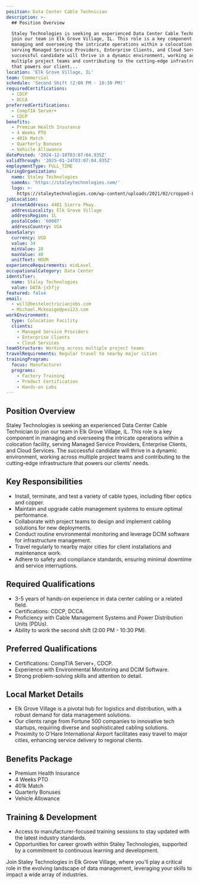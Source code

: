 ```yaml
---
position: Data Center Cable Technician
description: >-
  ## Position Overview

  Staley Technologies is seeking an experienced Data Center Cable Technician to
  join our team in Elk Grove Village, IL. This role is a key component in
  managing and overseeing the intricate operations within a colocation facility,
  serving Managed Service Providers, Enterprise Clients, and Cloud Services. The
  successful candidate will thrive in a dynamic environment, working across
  multiple project teams and contributing to the cutting-edge infrastructure
  that powers our client...
location: 'Elk Grove Village, IL'
team: Commercial
schedule: 'Second Shift (2:00 PM - 10:30 PM)'
requiredCertifications:
  - CDCP
  - DCCA
preferredCertifications:
  - CompTIA Server+
  - CDCP
benefits:
  - Premium Health Insurance
  - 4 Weeks PTO
  - 401k Match
  - Quarterly Bonuses
  - Vehicle Allowance
datePosted: '2024-12-18T03:07:04.935Z'
validThrough: '2025-01-24T03:07:04.935Z'
employmentType: FULL_TIME
hiringOrganization:
  name: Staley Technologies
  sameAs: 'https://staleytechnologies.com/'
  logo: >-
    https://staleytechnologies.com/wp-content/uploads/2021/02/cropped-Logo_StaleyTechnologies.png
jobLocation:
  streetAddress: 4481 Sierra Pkwy.
  addressLocality: Elk Grove Village
  addressRegion: IL
  postalCode: '60007'
  addressCountry: USA
baseSalary:
  currency: USD
  value: 34
  minValue: 28
  maxValue: 40
  unitText: HOUR
experienceRequirements: midLevel
occupationalCategory: Data Center
identifier:
  name: Staley Technologies
  value: DATA-jx5fjy
featured: false
email:
  - will@bestelectricianjobs.com
  - Michael.Mckeaige@pes123.com
workEnvironment:
  type: Colocation Facility
  clients:
    - Managed Service Providers
    - Enterprise Clients
    - Cloud Services
teamStructure: Working across multiple project teams
travelRequirements: Regular travel to nearby major cities
trainingProgram:
  focus: Manufacturer
  programs:
    - Factory Training
    - Product Certification
    - Hands-on Labs
---
```




## Position Overview
Staley Technologies is seeking an experienced Data Center Cable Technician to join our team in Elk Grove Village, IL. This role is a key component in managing and overseeing the intricate operations within a colocation facility, serving Managed Service Providers, Enterprise Clients, and Cloud Services. The successful candidate will thrive in a dynamic environment, working across multiple project teams and contributing to the cutting-edge infrastructure that powers our clients' needs.

## Key Responsibilities
- Install, terminate, and test a variety of cable types, including fiber optics and copper.
- Maintain and upgrade cable management systems to ensure optimal performance.
- Collaborate with project teams to design and implement cabling solutions for new deployments.
- Conduct routine environmental monitoring and leverage DCIM software for infrastructure management.
- Travel regularly to nearby major cities for client installations and maintenance work.
- Adhere to safety and compliance standards, ensuring minimal downtime and service interruptions.

## Required Qualifications
- 3-5 years of hands-on experience in data center cabling or a related field.
- Certifications: CDCP, DCCA.
- Proficiency with Cable Management Systems and Power Distribution Units (PDUs).
- Ability to work the second shift (2:00 PM - 10:30 PM).

## Preferred Qualifications
- Certifications: CompTIA Server+, CDCP.
- Experience with Environmental Monitoring and DCIM Software.
- Strong problem-solving skills and attention to detail.

## Local Market Details
- Elk Grove Village is a pivotal hub for logistics and distribution, with a robust demand for data management solutions.
- Our clients range from Fortune 500 companies to innovative tech startups, requiring diverse and sophisticated cabling solutions.
- Proximity to O'Hare International Airport facilitates easy travel to major cities, enhancing service delivery to regional clients.

## Benefits Package
- Premium Health Insurance
- 4 Weeks PTO
- 401k Match
- Quarterly Bonuses
- Vehicle Allowance

## Training & Development
- Access to manufacturer-focused training sessions to stay updated with the latest industry standards.
- Opportunities for career growth within Staley Technologies, supported by a commitment to continuous learning and development.

Join Staley Technologies in Elk Grove Village, where you'll play a critical role in the evolving landscape of data management, leveraging your skills to impact a wide array of industries.